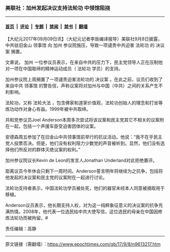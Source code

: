### 美联社：加州发起决议支持法轮功 中领馆阻挠

---

#### [首页](../../../..?n9613217) &nbsp;|&nbsp; [评论](../../../../../epoch-comment?n9613217) &nbsp;|&nbsp; [专题](../../../../../epoch-special?n9613217) &nbsp;|&nbsp; [禁闻](../../../../../epoch-news?n9613217) &nbsp;|&nbsp; [禁书](../../../../../books?n9613217) &nbsp;|&nbsp; [翻墙](https://github.com/gfw-breaker/nogfw/blob/master/README.md?n9613217)


<div class="post_content" id="artbody" itemprop="articleBody">
 <!-- article content begin -->
 <p>
  【大纪元2017年09月09日讯】（大纪元记者李辰编译报导）美联社9月8日披露，中共驻旧金山
  <ok href="https://www.epochtimes.com/gb/tag/%E9%A2%86%E4%BA%8B%E9%A6%86.html">
   领事馆
  </ok>
  向
  <ok href="https://www.epochtimes.com/gb/tag/%E5%8A%A0%E5%B7%9E.html">
   加州
  </ok>
  参议院施压，导致一项谴责中共迫害
  <ok href="https://www.epochtimes.com/gb/tag/%E6%B3%95%E8%BD%AE%E5%8A%9F.html">
   法轮功
  </ok>
  的
  <ok href="https://www.epochtimes.com/gb/tag/%E5%86%B3%E8%AE%AE%E6%A1%88.html">
   决议案
  </ok>
  搁置。
 </p>
 <p>
  文章说，
  <ok href="https://www.epochtimes.com/gb/tag/%E5%8A%A0%E5%B7%9E.html">
   加州
  </ok>
  一位参议员表示，在来自中共的压力下，民主党领导人正在压制他对一项在中国取缔的精神运动成员（
  <ok href="https://www.epochtimes.com/gb/tag/%E6%B3%95%E8%BD%AE%E5%8A%9F.html">
   法轮功
  </ok>
  学员）的支持。
 </p>
 <p>
  加州参议院上周搁置了一项谴责迫害法轮功的
  <ok href="https://www.epochtimes.com/gb/tag/%E5%86%B3%E8%AE%AE%E6%A1%88.html">
   决议案
  </ok>
  。在此之前，议员们收到了来自中共
  <ok href="https://www.epochtimes.com/gb/tag/%E9%A2%86%E4%BA%8B%E9%A6%86.html">
   领事馆
  </ok>
  的警告信，声称议案将对加州与中国（中共）之间的关系产生不利影响。
 </p>
 <p>
  法轮功，又称
  <ok href="https://www.epochtimes.com/gb/tag/%E6%B3%95%E8%BD%AE%E5%A4%A7%E6%B3%95.html">
   法轮大法
  </ok>
  ，包含佛家和道家价值观，法轮功创始人的理念和打坐等炼功动作对身心有益。1999年被中共取缔。
 </p>
 <p>
  共和党参议员Joel Anderson本周多次尝试将该议案和民主党其它不相关的议案附在一起，包括一个声援车臣受迫害团体的议案。
 </p>
 <p>
  安德森周五参加了在旧金山中共领事馆前举行的抗议活动。他说：“我不在乎民主党人投票否决。但是，他们没有权利阻力少数党的声音被听到。显然，他们没有选择他们所反对的群体灭绝议案的权利。”
 </p>
 <p>
  加州参议院议长Kevin de Leon的发言人Jonathan Underland对此拒绝置评。
 </p>
 <p>
  距离议员今年休会只剩下一周时间。Anderson誓言明年将继续为之抗争，包括将他发起的决议案和民主党的议案附在一起进行讨论。
 </p>
 <p>
  法轮功支持者表示，中国法轮功学员被处死，他们的器官未经本人同意被摘取用于移植。
 </p>
 <p>
  Anderson议员表示，他长期支持人权，对为这一纯粹象征意义的决议案的抗争充满热情。2008年，他代表一位选民给中共大使写信，这位选民的母亲在中国因修炼法轮功而被拘留。#
 </p>
 <p>
  责任编辑：高静
 </p>
 <!-- article content end -->
 <div id="below_article_ad">
 </div>
</div>


---

原文链接（需翻墙）：https://www.epochtimes.com/gb/17/9/8/n9613217.htm